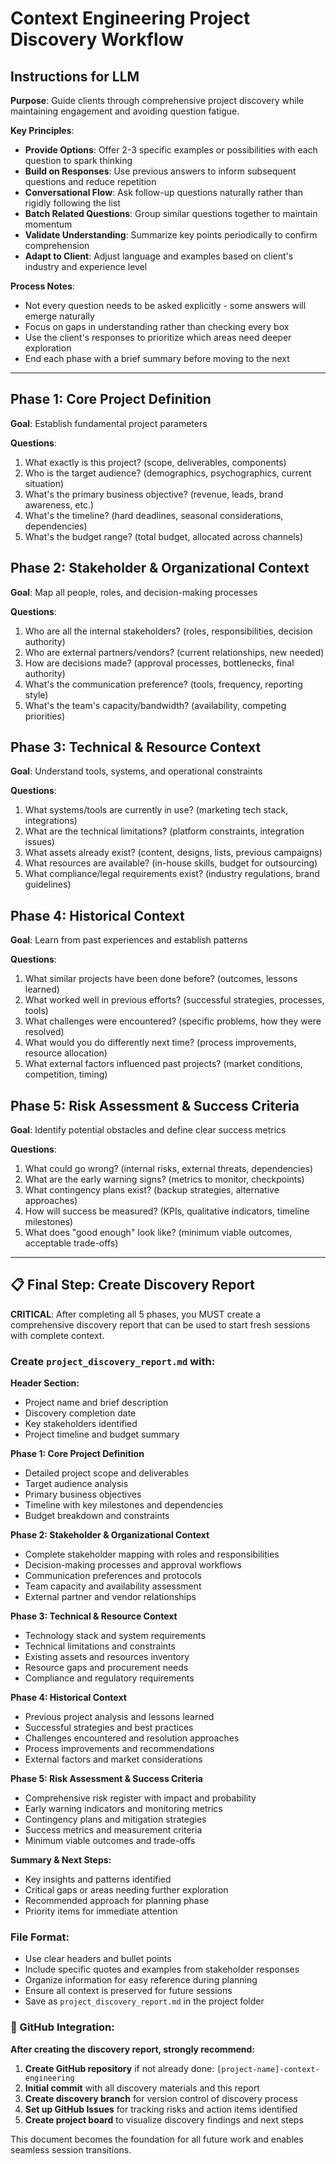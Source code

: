 # Context Engineering Project Discovery Workflow

## Instructions for LLM
**Purpose**: Guide clients through comprehensive project discovery while maintaining engagement and avoiding question fatigue.

**Key Principles**:
- **Provide Options**: Offer 2-3 specific examples or possibilities with each question to spark thinking
- **Build on Responses**: Use previous answers to inform subsequent questions and reduce repetition
- **Conversational Flow**: Ask follow-up questions naturally rather than rigidly following the list
- **Batch Related Questions**: Group similar questions together to maintain momentum
- **Validate Understanding**: Summarize key points periodically to confirm comprehension
- **Adapt to Client**: Adjust language and examples based on client's industry and experience level

**Process Notes**:
- Not every question needs to be asked explicitly - some answers will emerge naturally
- Focus on gaps in understanding rather than checking every box
- Use the client's responses to prioritize which areas need deeper exploration
- End each phase with a brief summary before moving to the next

---

## Phase 1: Core Project Definition
**Goal**: Establish fundamental project parameters

**Questions**:
1. What exactly is this project? (scope, deliverables, components)
2. Who is the target audience? (demographics, psychographics, current situation)
3. What's the primary business objective? (revenue, leads, brand awareness, etc.)
4. What's the timeline? (hard deadlines, seasonal considerations, dependencies)
5. What's the budget range? (total budget, allocated across channels)

## Phase 2: Stakeholder & Organizational Context
**Goal**: Map all people, roles, and decision-making processes

**Questions**:
1. Who are all the internal stakeholders? (roles, responsibilities, decision authority)
2. Who are external partners/vendors? (current relationships, new needed)
3. How are decisions made? (approval processes, bottlenecks, final authority)
4. What's the communication preference? (tools, frequency, reporting style)
5. What's the team's capacity/bandwidth? (availability, competing priorities)

## Phase 3: Technical & Resource Context
**Goal**: Understand tools, systems, and operational constraints

**Questions**:
1. What systems/tools are currently in use? (marketing tech stack, integrations)
2. What are the technical limitations? (platform constraints, integration issues)
3. What assets already exist? (content, designs, lists, previous campaigns)
4. What resources are available? (in-house skills, budget for outsourcing)
5. What compliance/legal requirements exist? (industry regulations, brand guidelines)

## Phase 4: Historical Context
**Goal**: Learn from past experiences and establish patterns

**Questions**:
1. What similar projects have been done before? (outcomes, lessons learned)
2. What worked well in previous efforts? (successful strategies, processes, tools)
3. What challenges were encountered? (specific problems, how they were resolved)
4. What would you do differently next time? (process improvements, resource allocation)
5. What external factors influenced past projects? (market conditions, competition, timing)

## Phase 5: Risk Assessment & Success Criteria
**Goal**: Identify potential obstacles and define clear success metrics

**Questions**:
1. What could go wrong? (internal risks, external threats, dependencies)
2. What are the early warning signs? (metrics to monitor, checkpoints)
3. What contingency plans exist? (backup strategies, alternative approaches)
4. How will success be measured? (KPIs, qualitative indicators, timeline milestones)
5. What does "good enough" look like? (minimum viable outcomes, acceptable trade-offs)

---

## 📋 Final Step: Create Discovery Report

**CRITICAL**: After completing all 5 phases, you MUST create a comprehensive discovery report that can be used to start fresh sessions with complete context.

### Create `project_discovery_report.md` with:

**Header Section:**
- Project name and brief description
- Discovery completion date
- Key stakeholders identified
- Project timeline and budget summary

**Phase 1: Core Project Definition**
- Detailed project scope and deliverables
- Target audience analysis
- Primary business objectives
- Timeline with key milestones and dependencies
- Budget breakdown and constraints

**Phase 2: Stakeholder & Organizational Context**
- Complete stakeholder mapping with roles and responsibilities
- Decision-making processes and approval workflows
- Communication preferences and protocols
- Team capacity and availability assessment
- External partner and vendor relationships

**Phase 3: Technical & Resource Context**
- Technology stack and system requirements
- Technical limitations and constraints
- Existing assets and resources inventory
- Resource gaps and procurement needs
- Compliance and regulatory requirements

**Phase 4: Historical Context**
- Previous project analysis and lessons learned
- Successful strategies and best practices
- Challenges encountered and resolution approaches
- Process improvements and recommendations
- External factors and market considerations

**Phase 5: Risk Assessment & Success Criteria**
- Comprehensive risk register with impact and probability
- Early warning indicators and monitoring metrics
- Contingency plans and mitigation strategies
- Success metrics and measurement criteria
- Minimum viable outcomes and trade-offs

**Summary & Next Steps:**
- Key insights and patterns identified
- Critical gaps or areas needing further exploration
- Recommended approach for planning phase
- Priority items for immediate attention

### File Format:
- Use clear headers and bullet points
- Include specific quotes and examples from stakeholder responses
- Organize information for easy reference during planning
- Ensure all context is preserved for future sessions
- Save as `project_discovery_report.md` in the project folder

### 🐙 GitHub Integration:
**After creating the discovery report, strongly recommend:**
1. **Create GitHub repository** if not already done: `[project-name]-context-engineering`
2. **Initial commit** with all discovery materials and this report
3. **Create discovery branch** for version control of discovery process
4. **Set up GitHub Issues** for tracking risks and action items identified
5. **Create project board** to visualize discovery findings and next steps

This document becomes the foundation for all future work and enables seamless session transitions.